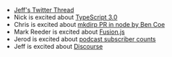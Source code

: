 -   [Jeff's Twitter Thread](https://twitter.com/jefflembeck/status/1017282384037752832)
-   Nick is excited about [TypeScript 3.0](https://blogs.msdn.microsoft.com/typescript/2018/07/30/announcing-typescript-3-0/)
-   Chris is excited about [mkdirp PR in node by Ben Coe](https://github.com/nodejs/node/pull/21875)
-   Mark Reeder is excited about [Fusion.js](https://eng.uber.com/fusionjs/)
-   Jerod is excited about [podcast subscriber counts](https://changelog.com/posts/an-open-letter-to-all-podcast-apps-except-overcast/)
-   Jeff is excited about [Discourse](https://www.discourse.org/)